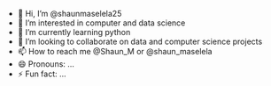 - 👋 Hi, I’m @shaunmaselela25
- 👀 I’m interested in computer and data science
- 🌱 I’m currently learning python
- 💞️ I’m looking to collaborate on data and computer science projects
- 📫 How to reach me @Shaun_M or @shaun_maselela
- 😄 Pronouns: ...
- ⚡ Fun fact: ...

<!---
shaunmaselela25/shaunmaselela25 is a ✨ special ✨ repository because its `README.md` (this file) appears on your GitHub profile.
You can click the Preview link to take a look at your changes.
--->
